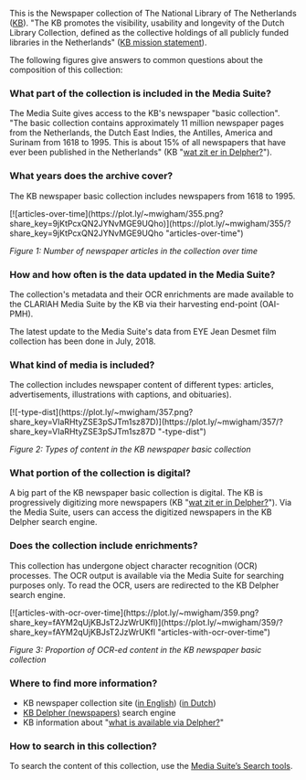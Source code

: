 This is the Newspaper collection of The National Library of The Netherlands ([KB](https://www.kb.nl/)). "The KB promotes the visibility, usability and longevity of the Dutch Library Collection, defined as the collective holdings of all publicly funded libraries in the Netherlands" ([KB mission statement](https://www.kb.nl/en/organisation/organization-and-policy/mission-statement)).

The following figures give answers to common questions about the composition of this collection:

### What part of the collection is included in the Media Suite?

The Media Suite gives access to the KB's newspaper "basic collection". "The basic collection contains approximately 11 million newspaper pages from the Netherlands, the Dutch East Indies, the Antilles, America and Surinam from 1618 to 1995. This is about 15% of all newspapers that have ever been published in the Netherlands" (KB "[wat zit er in Delpher?](https://www.delpher.nl/nl/platform/pages/helpitems?nid=385)").

### **What years does the archive cover?**

The KB newspaper basic collection includes newspapers from 1618 to 1995.

<div>[![articles-over-time](https://plot.ly/~mwigham/355.png?share_key=9jKtPcxQN2JYNvMGE9UQho)](https://plot.ly/~mwigham/355/?share_key=9jKtPcxQN2JYNvMGE9UQho "articles-over-time") </div>

*Figure 1: Number of newspaper articles in the collection over time*

### How and how often is the data updated in the Media Suite?

The collection's metadata and their OCR enrichments are made available to the CLARIAH Media Suite by the KB via their harvesting end-point (OAI-PMH).

The latest update to the Media Suite's data from EYE Jean Desmet film collection has been done in July, 2018. 

### What kind of media is included?

The collection includes newspaper content of different types: articles, advertisements, illustrations with captions, and obituaries).

<div>[![-type-dist](https://plot.ly/~mwigham/357.png?share_key=VIaRHtyZSE3pSJTm1sz87D)](https://plot.ly/~mwigham/357/?share_key=VIaRHtyZSE3pSJTm1sz87D "-type-dist") </div>

*Figure 2: Types of content in the KB newspaper basic collection*

### **What portion of the collection is digital?**

A big part of the KB newspaper basic collection is digital. The KB is progressively digitizing more newspapers  (KB "[wat zit er in Delpher?](https://www.delpher.nl/nl/platform/pages/helpitems?nid=385)"). Via the Media Suite, users can access the digitized newspapers in the KB Delpher search engine.

### **Does the collection include enrichments?**

This collection has undergone object character recognition (OCR) processes. The OCR output is available via the Media Suite for searching purposes only. To read the OCR, users are redirected to the KB Delpher search engine.

<div>[![articles-with-ocr-over-time](https://plot.ly/~mwigham/359.png?share_key=fAYM2qUjKBJsT2JzWrUKfl)](https://plot.ly/~mwigham/359/?share_key=fAYM2qUjKBJsT2JzWrUKfl "articles-with-ocr-over-time") </div>

*Figure 3: Proportion of OCR-ed content in the KB newspaper basic collection*

### **Where to find more information**?

- KB newspaper collection site ([in English](https://www.kb.nl/en/resources-research-guides/kb-collections/modern-printed-works-from-1801/newspapers)) ([in Dutch](https://www.kb.nl/bronnen-zoekwijzers/kb-collecties/moderne-gedrukte-werken-vanaf-1801/kranten))
- [KB Delpher (newspapers)](https://www.delpher.nl/nl/kranten) search engine
- KB information about "[what is available via Delpher?](https://www.delpher.nl/nl/platform/pages/helpitems?nid=385)"

### **How to search in this collection?**

To search the content of this collection, use the [Media Suite’s Search tools](http://mediasuite.clariah.nl/tools).